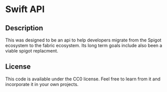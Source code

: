 # Swift API

## Description

This was designed to be an api to help developers migrate from the Spigot ecosystem to the fabric ecosystem. Its long term goals include also been a viable spigot replacment.

## License

This code is available under the CC0 license. Feel free to learn from it and incorporate it in your own projects.
